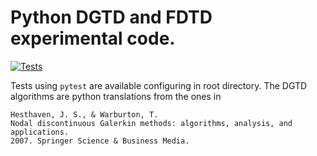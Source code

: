 # Python DGTD and FDTD experimental code.

[![Tests](https://github.com/lmdiazangulo/PyDG1D/actions/workflows/tests.yml/badge.svg)](https://github.com/lmdiazangulo/PyDG1D/actions/workflows/tests.yml)

Tests using `pytest` are available configuring in root directory.
The DGTD algorithms are python translations from the ones in

    Hesthaven, J. S., & Warburton, T. 
    Nodal discontinuous Galerkin methods: algorithms, analysis, and applications. 
    2007. Springer Science & Business Media.

